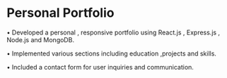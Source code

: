 # Personal Portfolio
• Developed a personal , responsive portfolio using React.js , Express.js , Node.js and MongoDB.

• Implemented various sections including education ,projects and skills.

• Included a contact form for user inquiries and communication.
